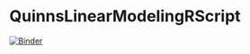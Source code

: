 # QuinnsLinearModelingRScript
[![Binder](https://mybinder.org/badge_logo.svg)](https://mybinder.org/v2/gh/QuinnAAguilar-Reynolds/QuinnsLinearModelingRScript/HEAD)
